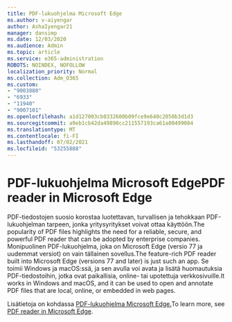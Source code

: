 ```yaml
---
title: PDF-lukuohjelma Microsoft Edge
ms.author: v-aiyengar
author: AshaIyengar21
manager: dansimp
ms.date: 12/03/2020
ms.audience: Admin
ms.topic: article
ms.service: o365-administration
ROBOTS: NOINDEX, NOFOLLOW
localization_priority: Normal
ms.collection: Adm_O365
ms.custom:
- "9003880"
- "6933"
- "11940"
- "9007101"
ms.openlocfilehash: a1d127003cb0332600b09fce9e640c2050b3d1d3
ms.sourcegitcommit: a9eb1cb42da49898cc211557193ca61a00499084
ms.translationtype: MT
ms.contentlocale: fi-FI
ms.lasthandoff: 07/02/2021
ms.locfileid: "53255888"
---
```

# <a name="pdf-reader-in-microsoft-edge"></a><span data-ttu-id="502b6-102">PDF-lukuohjelma Microsoft Edge</span><span class="sxs-lookup"><span data-stu-id="502b6-102">PDF reader in Microsoft Edge</span></span>

<span data-ttu-id="502b6-103">PDF-tiedostojen suosio korostaa luotettavan, turvallisen ja tehokkaan PDF-lukuohjelman tarpeen, jonka yritysyritykset voivat ottaa käyttöön.</span><span class="sxs-lookup"><span data-stu-id="502b6-103">The popularity of PDF files highlights the need for a reliable, secure, and powerful PDF reader that can be adopted by enterprise companies.</span></span> <span data-ttu-id="502b6-104">Monipuolinen PDF-lukuohjelma, joka on Microsoft Edge (versio 77 ja uudemmat versiot) on vain tällainen sovellus.</span><span class="sxs-lookup"><span data-stu-id="502b6-104">The feature-rich PDF reader built into Microsoft Edge (versions 77 and later) is just such an app.</span></span> <span data-ttu-id="502b6-105">Se toimii Windows ja macOS:ssä, ja sen avulla voi avata ja lisätä huomautuksia PDF-tiedostoihin, jotka ovat paikallisia, online- tai upotettuja verkkosivuille.</span><span class="sxs-lookup"><span data-stu-id="502b6-105">It works in Windows and macOS, and it can be used to open and annotate PDF files that are local, online, or embedded in web pages.</span></span>

<span data-ttu-id="502b6-106">Lisätietoja on kohdassa [PDF-lukuohjelma Microsoft Edge.](https://go.microsoft.com/fwlink/?linkid=2140005)</span><span class="sxs-lookup"><span data-stu-id="502b6-106">To learn more, see [PDF reader in Microsoft Edge](https://go.microsoft.com/fwlink/?linkid=2140005).</span></span>
